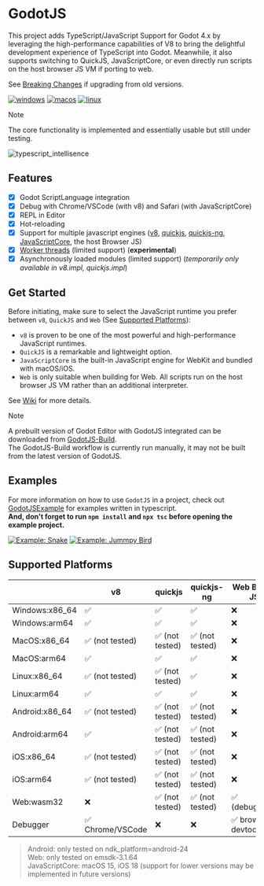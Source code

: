 
# GodotJS 
This project adds TypeScript/JavaScript Support for Godot 4.x by leveraging the high-performance capabilities of V8 to bring the delightful development experience of TypeScript into Godot. Meanwhile, it also supports switching to QuickJS, JavaScriptCore, or even directly run scripts on the host browser JS VM if porting to web.  

See [Breaking Changes](https://github.com/godotjs/GodotJS/wiki/Breaking-Changes) if upgrading from old versions.

[![windows](https://github.com/ialex32x/GodotJS-Build/actions/workflows/build_editor_windows.yml/badge.svg)](https://github.com/ialex32x/GodotJS-Build/actions/workflows/build_editor_windows.yml)
[![macos](https://github.com/ialex32x/GodotJS-Build/actions/workflows/build_editor_macos.yml/badge.svg)](https://github.com/ialex32x/GodotJS-Build/actions/workflows/build_editor_macos.yml)
[![linux](https://github.com/ialex32x/GodotJS-Build/actions/workflows/build_editor_linux.yml/badge.svg)](https://github.com/ialex32x/GodotJS-Build/actions/workflows/build_editor_linux.yml)

> [!NOTE]
> The core functionality is implemented and essentially usable but still under testing.  

![typescript_intellisence](https://github.com/godotjs/GodotJS/wiki/assets/typescript_intellisence.png)

## Features
* [x] Godot ScriptLanguage integration
* [x] Debug with Chrome/VSCode (with v8) and Safari (with JavaScriptCore)
* [x] REPL in Editor
* [x] Hot-reloading
* [x] Support for multiple javascript engines ([v8](https://github.com/v8/v8), [quickjs](https://github.com/bellard/quickjs), [quickjs-ng](https://github.com/quickjs-ng/quickjs), [JavaScriptCore](https://developer.apple.com/documentation/javascriptcore), the host Browser JS)
* [x] [Worker threads](https://github.com/godotjs/GodotJS/wiki/Worker) (limited support) (**experimental**)
* [x] Asynchronously loaded modules (limited support) (*temporarily only available in v8.impl, quickjs.impl*)

## Get Started

Before initiating, make sure to select the JavaScript runtime you prefer between `v8`, `QuickJS` and `Web` (See [Supported Platforms](#supported-platforms)):

* `v8` is proven to be one of the most powerful and high-performance JavaScript runtimes.
* `QuickJS` is a remarkable and lightweight option.
* `JavaScriptCore` is the built-in JavaScript engine for WebKit and bundled with macOS/iOS.
* `Web` is only suitable when building for Web. All scripts run on the host browser JS VM rather than an additional interpreter.

See [Wiki](https://github.com/godotjs/GodotJS/wiki) for more details.


> [!NOTE]
> A prebuilt version of Godot Editor with GodotJS integrated can be downloaded from [GodotJS-Build](https://github.com/ialex32x/GodotJS-Build/releases).  
> The GodotJS-Build workflow is currently run manually, it may not be built from the latest version of GodotJS.

## Examples 

For more information on how to use `GodotJS` in a project, check out [GodotJSExample](https://github.com/ialex32x/GodotJSExample.git) for examples written in typescript.  
**And, don't forget to run `npm install` and `npx tsc` before opening the example project.**

[![Example: Snake](https://github.com/godotjs/GodotJS/wiki/assets/snake_01.gif)](https://github.com/ialex32x/GodotJSExample.git)
[![Example: Jummpy Bird](https://github.com/godotjs/GodotJS/wiki/assets/jumpybird.gif)](https://github.com/ialex32x/GodotJSExample.git)

## Supported Platforms

|                | v8                  | quickjs          | quickjs-ng            | Web Builtin JS      | JavaScriptCore    |
| -------------- | ------------------- | ---------------- | --------------------- | ------------------- | ----------------- |
| Windows:x86_64 | ✅                  | ✅              | ✅                     | ❌                  | ❌              |
| Windows:arm64  | ✅                  | ✅              | ✅                     | ❌                  | ❌              |
| MacOS:x86_64   | ✅ (not tested)     | ✅ (not tested) | ✅ (not tested)        | ❌                  | ✅ (not tested) |
| MacOS:arm64    | ✅                  | ✅              | ✅                     | ❌                  | ✅ (debugging)  |
| Linux:x86_64   | ✅ (not tested)     | ✅ (not tested) | ✅                     | ❌                  | ❌              |
| Linux:arm64    | ✅                  | ✅              | ✅                     | ❌                  | ❌              |
| Android:x86_64 | ✅ (not tested)     | ✅ (not tested) | ✅ (not tested)        | ❌                  | ❌              |
| Android:arm64  | ✅                  | ✅ (not tested) | ✅ (not tested)        | ❌                  | ❌              |
| iOS:x86_64     | ✅ (not tested)     | ✅ (not tested) | ✅ (not tested)        | ❌                  | ✅ (not tested) |
| iOS:arm64      | ✅ (not tested)     | ✅ (not tested) | ✅ (not tested)        | ❌                  | ✅ (not tested) |
| Web:wasm32     | ❌                  | ✅ (not tested) | ✅ (not tested)        | ✅ (debugging)      | ❌              |
| Debugger       | ✅ Chrome/VSCode    | ❌              | ❌                     | ✅ browser devtools | ✅ Safari       |


> Android: only tested on ndk_platform=android-24  
> Web: only tested on emsdk-3.1.64  
> JavaScriptCore: macOS 15, iOS 18 (support for lower versions may be implemented in future versions)  



